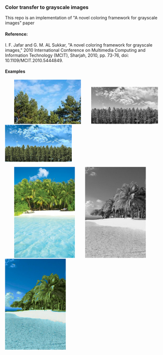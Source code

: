 ### Color transfer to grayscale images

This repo is an implementation of "A novel coloring framework for grayscale images" paper

#### Reference:

I. F. Jafar and G. M. AL Sukkar, "A novel coloring framework for grayscale images," 2010 International Conference on Multimedia Computing and Information Technology (MCIT), Sharjah, 2010, pp. 73-76, doi: 10.1109/MCIT.2010.5444849.

#### Examples 
<p float="left">
<img   src="images/color_1.jpg"  hspace="30" width="220" >  
<img   src="images/gray_1.jpg"  width="220"> 
<img   src="images/result_1.jpg"  width="220"> 
</p>

<p float="left">
<img   src="images/color_2.jpg"  hspace="30" height="300" >  
<img   src="images/gray_2.jpg"  height="300"> 
<img   src="images/result_2.jpg"  height="300"> 
</p>
